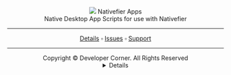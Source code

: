 <div align="center">
 <a href="https://www.developer-corner.xyz/"><img src="https://raw.githubusercontent.com/DevCorner-Github/DevCorner-Website/main/docs/assets/Logo-Word.png" widht=100%></img></a>
 Nativefier Apps
 <br />
 Native Desktop App Scripts for use with Nativefier
 <br />
 <hr />
 <a href="https://docs.developer-corner.xyz/NATIVE_APPS.html">Details</a> ▫️ <a href="https://github.com/DevCorner-Github/.github/issues">Issues</a> ▫️ <a href="https://discord.me/developer-corner">Support</a>
 <hr />
 Copyright © Developer Corner. All Rights Reserved
<details>
 <h1>Instructions</h1>
 <p>Type the following commands in order into Windows Command Prompt to install the required dependecies and then follow the prompts:</p>
 <ul>
  <li>`winget install node.js`</li>
  <li>`git clone https://github.com/DevCorner-Github/Nativefier-Apps.git`</li>
  <li>`cd Nativefier-Apps && npm i nativefier --save-dev`</li>
 </ul>
 
 <p>Next to make the DRM Enabled apps work properly, you need to digitally sign them. To do that use the following commands (Replace #APP_FOLDER# and #APP_NAME# with the app's folder and name) :</p>
 <ul>
  <li>`winget install 9PJPW5LDXLZ5`</li>
  <li>`python3 -m venv project_env`</li>
  <li>`project_env\Scripts\activate.bat`</li>
  <li>`pip install castlabs_evs`</li>
  <li>`pip castlabs_evs.vmp signup`</li>
  <li>`pip castlabs_evs.vpm sign-pkg ./apps/#APP_FOLDER#/#APP_NAME#-win32-x64/`</li>
 </ul>
</details>
</div>
